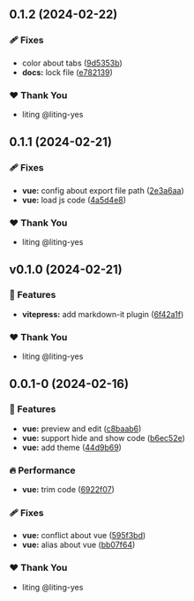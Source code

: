 ## 0.1.2 (2024-02-22)

### 🩹 Fixes

- color about tabs ([9d5353b](https://github.com/liting-yes/sandboxrun/commit/9d5353b))
- **docs:** lock file ([e782139](https://github.com/liting-yes/sandboxrun/commit/e782139))

### ❤️ Thank You

- liting @liting-yes

## 0.1.1 (2024-02-21)

### 🩹 Fixes

- **vue:** config about export file path ([2e3a6aa](https://github.com/liting-yes/sandboxrun/commit/2e3a6aa))
- **vue:** load js code ([4a5d4e8](https://github.com/liting-yes/sandboxrun/commit/4a5d4e8))

### ❤️ Thank You

- liting @liting-yes

## v0.1.0 (2024-02-21)

### 🚀 Features

- **vitepress:** add markdown-it plugin ([6f42a1f](https://github.com/liting-yes/sandboxrun/commit/6f42a1f))

### ❤️ Thank You

- liting @liting-yes

## 0.0.1-0 (2024-02-16)

### 🚀 Features

- **vue:** preview and edit ([c8baab6](https://github.com/liting-yes/sandboxrun/commit/c8baab6))
- **vue:** support hide and show code ([b6ec52e](https://github.com/liting-yes/sandboxrun/commit/b6ec52e))
- **vue:** add theme ([44d9b69](https://github.com/liting-yes/sandboxrun/commit/44d9b69))

### 🔥 Performance

- **vue:** trim code ([6922f07](https://github.com/liting-yes/sandboxrun/commit/6922f07))

### 🩹 Fixes

- **vue:** conflict about vue ([595f3bd](https://github.com/liting-yes/sandboxrun/commit/595f3bd))
- **vue:** alias about vue ([bb07f64](https://github.com/liting-yes/sandboxrun/commit/bb07f64))

### ❤️ Thank You

- liting @liting-yes
